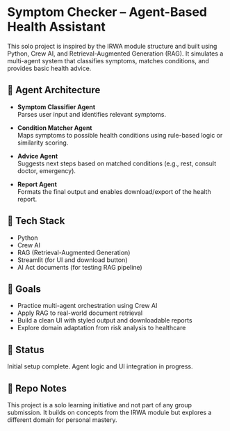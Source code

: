 # Symptom Checker – Agent-Based Health Assistant

This solo project is inspired by the IRWA module structure and built using Python, Crew AI, and Retrieval-Augmented Generation (RAG). It simulates a multi-agent system that classifies symptoms, matches conditions, and provides basic health advice.

## 🧠 Agent Architecture

- **Symptom Classifier Agent**  
  Parses user input and identifies relevant symptoms.

- **Condition Matcher Agent**  
  Maps symptoms to possible health conditions using rule-based logic or similarity scoring.

- **Advice Agent**  
  Suggests next steps based on matched conditions (e.g., rest, consult doctor, emergency).

- **Report Agent**  
  Formats the final output and enables download/export of the health report.

## 🔧 Tech Stack

- Python  
- Crew AI  
- RAG (Retrieval-Augmented Generation)  
- Streamlit (for UI and download button)  
- AI Act documents (for testing RAG pipeline)

## 🎯 Goals

- Practice multi-agent orchestration using Crew AI  
- Apply RAG to real-world document retrieval  
- Build a clean UI with styled output and downloadable reports  
- Explore domain adaptation from risk analysis to healthcare

## 🚀 Status

Initial setup complete. Agent logic and UI integration in progress.

## 📁 Repo Notes

This project is a solo learning initiative and not part of any group submission. It builds on concepts from the IRWA module but explores a different domain for personal mastery.
